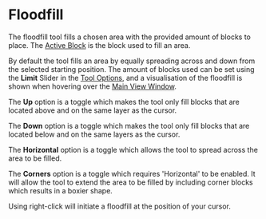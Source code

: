 # Floodfill

The floodfill tool fills a chosen area with the provided amount of blocks to place. The [Active Block](/editor/windows/activeblock.md) is the block used to fill an area.

By default the tool fills an area by equally spreading across and down from the selected starting position. The amount of blocks used can be set using the **Limit** Slider in the [Tool Options](/editor/windows/tooloptions.md), and a visualisation of the floodfill is shown when hovering over the [Main View Window](/editor/windows/views.md).

The **Up** option is a toggle which makes the tool only fill blocks that are located above and on the same layer as the cursor.

The **Down** option is a toggle which makes the tool only fill blocks that are located below and on the same layers as the cursor.

The **Horizontal** option is a toggle which allows the tool to spread across the area to be filled. 

The **Corners** option is a toggle which requires 'Horizontal' to be enabled. It will allow the tool to extend the area to be filled by including corner blocks which results in a boxier shape.

Using right-click will initiate a floodfill at the position of your cursor.